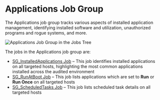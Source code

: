 # Applications Job Group

The Applications job group tracks various aspects of installed application management, identifying installed software and utilization, unauthorized programs and rogue systems, and more.

![Applications Job Group in the Jobs Tree](/img/product_docs/accessanalyzer/accessanalyzer/enterpriseauditor/admin/hostmanagement/jobstree.png)

The jobs in the Applications job group are:

- [SG\_InstalledApplications Job](/docs/accessanalyzer/accessanalyzer/enterpriseauditor/solutions/windows/applications/sg_installedapplications.md) – This job identifies installed applications on all targeted hosts, highlighting the most common applications installed across the audited environment
- [SG\_RunAtBoot Job](/docs/accessanalyzer/accessanalyzer/enterpriseauditor/solutions/windows/applications/sg_runatboot.md) – This job lists applications which are set to __Run__ or __Run Once__ on all targeted hosts
- [SG\_ScheduledTasks Job](/docs/accessanalyzer/accessanalyzer/enterpriseauditor/solutions/windows/applications/sg_scheduledtasks.md) – This job lists scheduled task details on all targeted hosts
